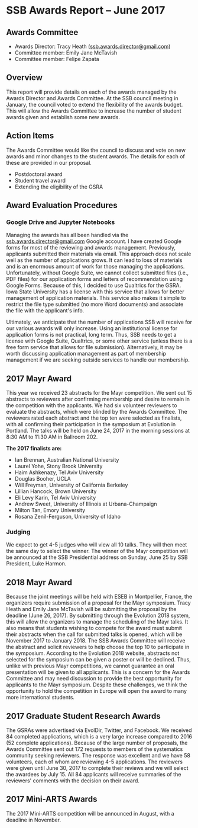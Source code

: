 # SSB Awards Report – June 2017

## Awards Committee
* Awards Director: Tracy Heath (ssb.awards.director@gmail.com)
* Committee member: Emily Jane McTavish
* Committee member: Felipe Zapata

## Overview

This report will provide details on each of the awards managed by the Awards Director and Awards Committee. At the SSB council meeting in January, the council voted to extend the flexibility of the awards budget. This will allow the Awards Committee to increase the number of student awards given and establish some new awards. 

## Action Items
The Awards Committee would like the council to discuss and vote on new awards and minor changes to the student awards. The details for each of these are provided in our proposal.

* Postdoctoral award
* Student travel award
* Extending the eligibility of the GSRA 

## Award Evaluation Procedures

### Google Drive and Jupyter Notebooks

Managing the awards has all been handled via the ssb.awards.director@gmail.com Google account.
I have created Google forms for most of the reviewing and awards management. 
Previously, applicants submitted their materials via email. 
This approach does not scale well as the number of applications grows. It can lead to loss of materials and is an enormous amount of work for those managing the applications. 
Unfortunately, without Google Suite, we cannot collect submitted files (i.e., PDF files) for our application forms and letters of recommendation using Google Forms. 
Because of this, I decided to use Qualtrics for the GSRA. 
Iowa State University has a license with this service that allows for better management of application materials.
This service also makes it simple to restrict the file type submitted (no more Word documents) and associate the file with the applicant's info. 

Ultimately, we anticipate that the number of applications SSB will receive for our various awards will only increase. 
Using an institutional license for application forms is not practical, long term. 
Thus, SSB needs to get a license with Google Suite, Qualtrics, or some other service (unless there is a free form service that allows for file submission). 
Alternatively, it may be worth discussing application management as part of membership management if we are seeking outside services to handle our membership.



## 2017 Mayr Award

This year we received 23 abstracts for the Mayr competition. We sent out 15 abstracts to reviewers after confirming membership and desire to remain in the competition with the applicants. 
We had six volunteer reviewers to evaluate the abstracts, which were blinded by the Awards Committee. 
The reviewers rated each abstract and the top ten were selected as finalists, with all confirming their participation in the symposium at Evolution in Portland.
The talks will be held on June 24, 2017 in the morning sessions at 8:30 AM to 11:30 AM in Ballroom 202. 

**The 2017 finalists are:**

* Ian Brennan, Australian National University
* Laurel Yohe, Stony Brook University
* Haim Ashkenazy, Tel Aviv University
* Douglas Booher, UCLA
* Will Freyman, University of California Berkeley
* Lillian Hancock, Brown University
* Eli Levy Karin, Tel Aviv University
* Andrew Sweet, University of Illinois at Urbana-Champaign
* Milton Tan, Emory University
* ​Rosana Zenil-Ferguson, University of Idaho

### Judging

We expect to get 4-5 judges who will view all 10 talks. They will then meet the same day to select the winner. 
The winner of the Mayr competition will be announced at the SSB Presidential address on Sunday, June 25 by SSB President, Luke Harmon.

## 2018 Mayr Award

Because the joint meetings will be held with ESEB in Montpellier, France, the organizers require submission of a proposal for the Mayr  symposium. 
Tracy Heath and Emily Jane McTavish will be submitting the proposal by the deadline (June 26, 2017). 
By submitting through the Evolution 2018 system, this will allow the organizers to manage the scheduling of the Mayr talks.
It also means that students wishing to compete for the award must submit their abstracts when the call for submitted talks is opened, which will be November 2017 to January 2018. 
The SSB Awards Committee will receive the abstract and solicit reviewers to help choose the top 10 to participate in the symposium. 
According to the Evolution 2018 website, abstracts not selected for the symposium can be given a poster or will be declined. Thus, unlike with previous Mayr competitions, we cannot guarantee an oral presentation will be given to all applicants. 
This is a concern for the Awards Committee and may need discussion to provide the best opportunity for applicants to the Mayr symposium.
Despite these challenges, we think the opportunity to hold the competition in Europe will open the award to many more international students.



## 2017 Graduate Student Research Awards

The GSRAs were advertised via EvolDir, Twitter, and Facebook. 
We received 84 completed applications, which is a very large increase compared to 2016 (52 complete applications). 
Because of the large number of proposals, the Awards Committee sent out 172 requests to members of the systematics community seeking reviewers. 
The response was excellent and we have 58 volunteers, each of whom are reviewing 4-5 applications. 
The reviewers were given until June 30, 2017 to complete their reviews and we will select the awardees by July 15. 
All 84 applicants will receive summaries of the reviewers' comments with the decision on their award. 

## 2017 Mini-ARTS Awards

The 2017 Mini-ARTS competition will be announced in August, with a deadline in November. 